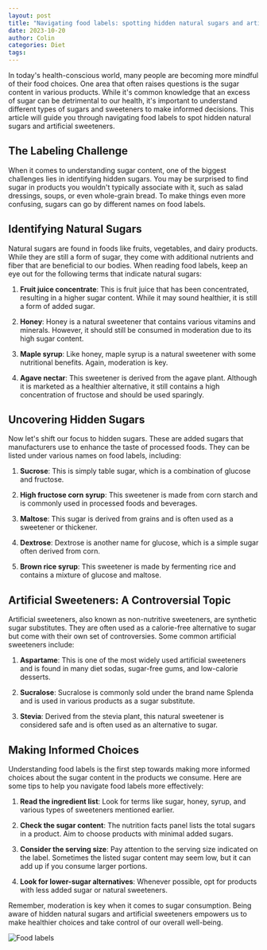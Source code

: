 ```yaml
---
layout: post
title: "Navigating food labels: spotting hidden natural sugars and artificial sweeteners"
date: 2023-10-20
author: Colin
categories: Diet
tags: 
---
```


In today's health-conscious world, many people are becoming more mindful of their food choices. One area that often raises questions is the sugar content in various products. While it's common knowledge that an excess of sugar can be detrimental to our health, it's important to understand different types of sugars and sweeteners to make informed decisions. This article will guide you through navigating food labels to spot hidden natural sugars and artificial sweeteners.

## The Labeling Challenge

When it comes to understanding sugar content, one of the biggest challenges lies in identifying hidden sugars. You may be surprised to find sugar in products you wouldn't typically associate with it, such as salad dressings, soups, or even whole-grain bread. To make things even more confusing, sugars can go by different names on food labels.

## Identifying Natural Sugars

Natural sugars are found in foods like fruits, vegetables, and dairy products. While they are still a form of sugar, they come with additional nutrients and fiber that are beneficial to our bodies. When reading food labels, keep an eye out for the following terms that indicate natural sugars:

1. **Fruit juice concentrate**: This is fruit juice that has been concentrated, resulting in a higher sugar content. While it may sound healthier, it is still a form of added sugar.

2. **Honey**: Honey is a natural sweetener that contains various vitamins and minerals. However, it should still be consumed in moderation due to its high sugar content.

3. **Maple syrup**: Like honey, maple syrup is a natural sweetener with some nutritional benefits. Again, moderation is key.

4. **Agave nectar**: This sweetener is derived from the agave plant. Although it is marketed as a healthier alternative, it still contains a high concentration of fructose and should be used sparingly.

## Uncovering Hidden Sugars

Now let's shift our focus to hidden sugars. These are added sugars that manufacturers use to enhance the taste of processed foods. They can be listed under various names on food labels, including:

1. **Sucrose**: This is simply table sugar, which is a combination of glucose and fructose.

2. **High fructose corn syrup**: This sweetener is made from corn starch and is commonly used in processed foods and beverages.

3. **Maltose**: This sugar is derived from grains and is often used as a sweetener or thickener.

4. **Dextrose**: Dextrose is another name for glucose, which is a simple sugar often derived from corn.

5. **Brown rice syrup**: This sweetener is made by fermenting rice and contains a mixture of glucose and maltose.

## Artificial Sweeteners: A Controversial Topic

Artificial sweeteners, also known as non-nutritive sweeteners, are synthetic sugar substitutes. They are often used as a calorie-free alternative to sugar but come with their own set of controversies. Some common artificial sweeteners include:

1. **Aspartame**: This is one of the most widely used artificial sweeteners and is found in many diet sodas, sugar-free gums, and low-calorie desserts.

2. **Sucralose**: Sucralose is commonly sold under the brand name Splenda and is used in various products as a sugar substitute.

3. **Stevia**: Derived from the stevia plant, this natural sweetener is considered safe and is often used as an alternative to sugar.

## Making Informed Choices

Understanding food labels is the first step towards making more informed choices about the sugar content in the products we consume. Here are some tips to help you navigate food labels more effectively:

1. **Read the ingredient list**: Look for terms like sugar, honey, syrup, and various types of sweeteners mentioned earlier.

2. **Check the sugar content**: The nutrition facts panel lists the total sugars in a product. Aim to choose products with minimal added sugars.

3. **Consider the serving size**: Pay attention to the serving size indicated on the label. Sometimes the listed sugar content may seem low, but it can add up if you consume larger portions.

4. **Look for lower-sugar alternatives**: Whenever possible, opt for products with less added sugar or natural sweeteners.

Remember, moderation is key when it comes to sugar consumption. Being aware of hidden natural sugars and artificial sweeteners empowers us to make healthier choices and take control of our overall well-being.

![Food labels](https://source.unsplash.com/1600x900/?nutrition,label)